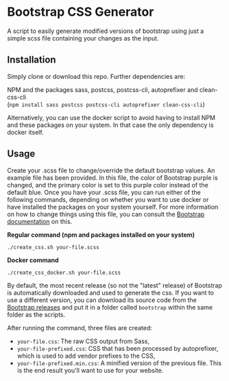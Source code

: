 # Bootstrap CSS Generator
A script to easily generate modified versions of bootstrap using just a simple scss file containing your changes as the input.

## Installation
Simply clone or download this repo. Further dependencies are:

NPM and the packages sass, postcss, postcss-cli, autoprefixer and clean-css-cli  
(`npm install sass postcss postcss-cli autoprefixer clean-css-cli`)

Alternatively, you can use the docker script to avoid having to install NPM and these packages on your system. 
In that case the only dependency is docker itself.

## Usage
Create your .scss file to change/override the default bootstrap values. An example file has been provided. 
In this file, the color of Bootstrap purple is changed, and the primary color is set to this purple color instead of the default blue.
Once you have your .scss file, you can run either of the following commands, depending on whether you want to use docker 
or have installed the packages on your system yourself. For more information on how to change things using this file, you can consult
the [Bootstrap documentation](https://getbootstrap.com/docs/5.3/customize/sass/) on this.

**Regular command (npm and packages installed on your system)**
```
./create_css.sh your-file.scss
```

**Docker command**
```
./create_css_docker.sh your-file.scss
```

By default, the most recent release (so not the "latest" release) of Bootstrap is automatically downloaded and used to generate the css. 
If you want to use a different version, you can download its source code from the [Bootstrap releases](https://github.com/twbs/bootstrap/releases)
and put it in a folder called `bootstrap` within the same folder as the scripts.

After running the command, three files are created:
- `your-file.css`: The raw CSS output from Sass,
- `your-file-prefixed.css`: CSS that has been processed by autoprefixer, which is used to add vendor prefixes to the CSS,
- `your-file-prefixed.min.css`: A minified version of the previous file. This is the end result you'll want to use for your website.
